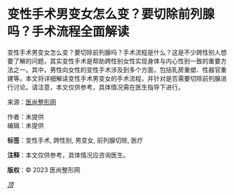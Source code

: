 # 变性手术男变女怎么变？要切除前列腺吗？手术流程全面解读

变性手术男变女怎么变？要切除前列腺吗？手术流程是什么？这是不少跨性别人想要了解的问题，其实变性手术是帮助跨性别女性实现身体与内心性别一致的重要方法之一。其中，男性向女性的变性手术涉及到多个方面，包括乳房重塑、性器官重建等。本文将详细解读变性手术男变女的手术流程，并针对是否需要切除前列腺进行讨论。请注意，本文仅供参考，具体情况需在医生指导下进行。

来源：[医尚整形网](#)

作者：未提供  
编辑：未提供  

**标签**：变性手术, 跨性别, 男变女, 前列腺切除, 医疗

**注释**：本文仅供参考，具体情况应咨询医生。

**版权**：© 2023 医尚整形网

[_顶_](#top "返回顶部")